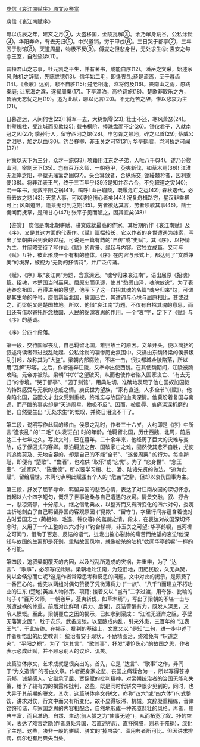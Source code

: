 [庾信《哀江南赋序》原文及鉴赏](https://www.vrrw.net/wx/10060.html)

庾信《哀江南赋序》

粤以戊辰之年，建亥之月②，大盗移国，金陵瓦解③。余乃窜身荒谷，公私涂炭④。华阳奔命，有去无归⑤。中兴道销，穷于甲戌⑥。三日哭于都亭⑦，三年囚于别馆⑧。天道周星，物极不反⑨。傅燮之但悲身世，无处求生⑩; 袁安之每念王室，自然流涕(11)。

昔桓君山之志事，杜元凯之平生，并有著书，咸能自序(12)。潘岳之文采，始述家风;陆机之辞赋，先陈世德(13)。信年始二毛，即逢丧乱;藐是流离，至于暮齿(14)。《燕歌》远别，悲不自胜(15); 楚老相逢，泣将何及(16)。畏南山之雨，忽践秦庭; 让东海之滨，遂餐周粟(17)。下亭漂泊，高桥羁旅(18)。楚歌非取乐之方，鲁酒无忘忧之用(19)。追为此赋，聊以记言(20)。不无危苦之辞，惟以悲哀为主(21)。

日暮途远，人间何世(22)! 将军一去，大树飘零(23); 壮士不还，寒风萧瑟(24)。荆璧睨柱，受连城而见欺(25); 载书横阶，捧珠盘而不定(26)。钟仪君子，入就南冠之囚(27); 季孙行人，留守西河之馆(28)。申包胥之顿地，碎之以首(29); 蔡威公之泪尽，加之以血(30)。钓台移柳，非玉关之可望(31); 华亭鹤唳，岂河桥之可闻(32)!

孙策以天下为三分，众才一旅(33); 项籍用江东之子弟，人唯八千(34)。遂乃分裂山河，宰割天下(35)。岂有百万义师，一朝卷甲，芟夷斩伐，如草木焉(36)! 江淮无涯岸之阻，亭壁无藩篱之固(37)。头会箕敛者，合纵缔交; 锄耰棘矜者，因利乘便(38)。将非江表王气，终于三百年乎(39)?是知并吞六合，不免轵道之灾(40); 混一车书，无救平阳之祸(41)。呜呼! 山岳崩颓，既履危亡之运(42); 春秋迭代，必有去故之悲(43); 天意人事，可以凄怆伤心者矣(44)! 况复舟楫路穷，星汉非乘槎可上; 风飙道阻，蓬莱无可到之期(45)。穷者欲达其言，劳者须歌其事(46)。陆士衡闻而抚掌，是所甘心(47); 张平子见而陋之，固其宜矣(48)!



【鉴赏】 庾信是南北朝骈赋、骈文成就最高的作家。其后期所作《哀江南赋》及《序》，又是其这方面的代表作。《赋》篇幅较长，它以作者的身世遭遇为线索，写出了梁朝由兴到衰的过程，可说是一篇有韵的“自传”或“史赋”。其《序》，以抒情为主，并简略交待了写作此《赋》的背景、缘起与内容。它独立成篇，又可与《赋》互补，彼此形成一个有机的整体。《序》在内容与形式上，都达到了“文质兼美”的境界，被视为“无韵的抒情诗”，并广泛传诵。

《赋》、《序》取“哀江南”为题，含意深远。“魂兮归来哀江南”，语出屈原《招魂》篇。招魂，本楚国当时巫风。屈原忠而见逐，使其“愁懑山泽，魂魄放逸”。为了表达眷恋祖国，再得进用的愿望，他写下了这一自招其魂的名篇“魂兮归来”句，可谓是其生命的呼号。庾信羁留北国，故国已亡，其遭遇与心境与屈原相比，甚或过之，而梁朝又是楚国故地。所以，他借“哀江南”为题，不仅有自招其魂的意思，而且还有借以寄托怀念故国、人民的绵邈哀思的作用。一个“哀”字，定下了《赋》与《序》的基调。

《序》分四个段落。

第一段，交待国家丧乱，自己羁留北国，难归故土的原因。文章开头，便以简括的叙述将读者带进战乱陡起、公私涂炭的凄惨历史氛围中。灾祸由东魏降梁的侯景叛乱引起，故称其为“大盗”。梁朝内部腐败，不堪一击，很快都城金陵陷落，所以用“瓦解”形容。之后，作者逃奔江陵，又奉命出使西魏。在其使魏期间，江陵被魏攻陷，元帝亦被杀。梁朝“中兴”之望破灭，从而也使作者陷入国家丧亡、“有去无归”的惨境。“哭于都亭”、“囚于别馆”，用典贴切，准确地表现了他亡国奴加囚徒的特殊感受与无状的悲戚之情。庾氏世为望族，“家有直道，人多全节”(《赋》)。他身陷北国，虽因文才出众受到重视，终难忘与故国的血肉深情。他冀盼着复国与南返，而严酷的事实却是“天道周星，物极不反”。因而，被屈辱、哀痛深深折磨的他，自然要生出 “无处求生”的慨叹，并终日泪流不干了。

第二段，说明写作此赋的缘由。侯景之乱时，作者三十六岁，大约即是《序》中所言“逢丧乱” 的“二毛” (头发斑白) 时的年龄。他羁留北国，历仕西魏、北周，前后达二十七年之久。写此文时，已在暮年。二十余年来，他经历了巨大的灾难与变故，成了俘囚式的客卿。漂泊羁旅之苦、国破家亡之难，固然使其悲不自胜，尤使其追悔莫及、无地自容的，却是自己的不能“全节”、“遂餐周粟” 的行为。每念斯耻，即便有 “楚歌”、“鲁酒”，也难供 “取乐”或“忘忧”。为了 “悲身世”、“念王室”、“述家风”、“陈世德”，所以要学习桓、杜、潘、陆诸先贤的做法，“追为此赋”，留给后世。末两句点明此赋虽有个人的 “危苦”之辞，但却以哀伤国事为主。

第三段，抒发了屈节辱命、羁留异国的悲苦心情，表达了对江南故国的深切怀念。首起以六个四字短句，慨叹了世事沧桑与自己遭遇的坎坷。情景交融，叙、抒合一，悲凉沉郁，十分感人。继之借助典故，以整齐而又有所变化的四六对句，委婉曲折地剖白了自己羁留异国的客观原因 (“见欺”、“留守”)，字里行间亦蕴含着愧对古时爱国志士 (蔺相如、毛遂、钟仪等) 的羞赧之情。段末，在表达对故国深切怀念时，又用了一个工整的四六对句 (“钓台移柳，非玉关之可望; 华亭鹤唳，岂河桥之可闻”)，借助于否定、反诘的语气，迸发出摧心裂肺的痛苦而绝望的哀泣!他深知与故国的生离即是死别。重睹故国风物，就像被杀的陆机“欲闻华亭鹤唳”一样的不可能。

第四段，追叙梁朝覆灭的内因，以及战乱所造成的灾祸，并重申，为了 “达言”、“歌事”，必须写成此赋。梁朝地处江南，为楚旧地，田肥民殷，久无兵燹，何以会倏忽而亡呢?这是作者常常思考和反思的问题。文中对此的揭示，是颇费了一番匠心的。他先以两组对偶句赞扬了凭微薄兵力 (“一旅”、“八千”)而建立不朽功业的江东 (楚地)英雄人物孙策、项籍; 接着又以 “岂有”二字过渡，用夸张、比喻的句子 ( “百万义师，一朝卷甲，芟夷斩伐，如草木焉”)，写出了梁朝的不堪一击与所遭战祸的惨重。前后对比鲜明 (兵力、后果)，反诘警醒有力，既发人深思，又令人愤慨。至此，梁朝覆亡之因的揭示，已如水到渠成： “江淮无涯岸之阻，亭壁无藩篱之固”，耽于安乐，武备废弛，以至酿成内乱，引来外患，三百年的 “江表王气”，于此告终。在揭示、批判的基础上，文章又以 “是知”二句，进一步申述了作者所悟出的历史教训： 统治者安于现状，不励精图治，终难免有 “轵道之灾”、“平阳之祸”。为了 “达其言”、“歌其事”，抒发“凄怆伤心”的故国之思，作者表示必成此赋，并不顾忌别人的议论、讥笑。

此篇骈体序文，艺术成就是很突出的。首先，它是 “达言”、“歌事”之作，非同于“为文造情” 的苍白文章。作者把身家之悲、丧国之痛糅合为一，所以写得苍凉沉郁，诚挚感人。它继承了屈、贾辞赋的批判精神，对梁朝统治者的治国无能和失策，给予了较有力的揭露和批判，这些，既是同时代骈文中很少见到的，同时，也大异于其前期的骈文。其次，这篇骈体序文(骈文，亦称“四六”或“四六体”)句式整饬，讲求对仗，行文中而又有所变化，故不显得板滞、机械。文辞凝重精练，音律铿锵和谐，与家国之思的内容相配合，自然地形成一种苍凉悲壮的风格。再者，用典丰富，而且准确、自然、生动(前人赞之为“使事无迹”)。从而拓宽了叙、抒的空间，表达了难言之隐(作者身处异国，若直述所历、直抒胸臆，则易于罹祸)，深化了主题。这些，决非一般的骈赋、骈文的“掉书袋”、滥用典者所可比。但因讲求排偶，偶尔也有用典失当处。

